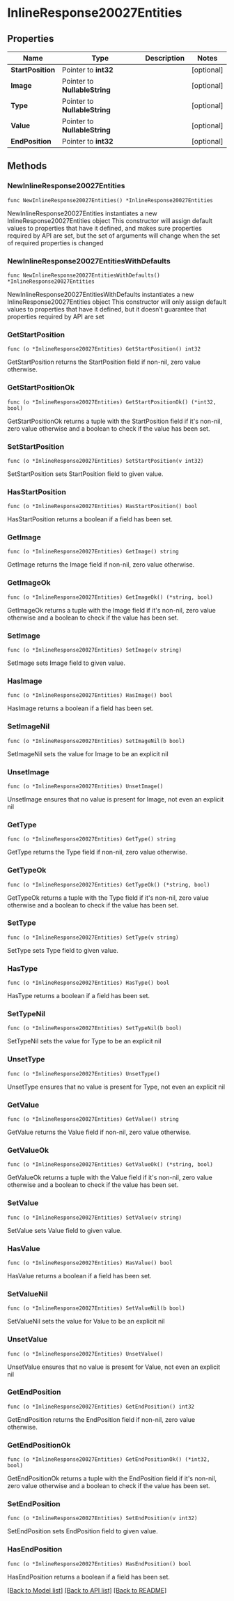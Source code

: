 # InlineResponse20027Entities

## Properties

Name | Type | Description | Notes
------------ | ------------- | ------------- | -------------
**StartPosition** | Pointer to **int32** |  | [optional] 
**Image** | Pointer to **NullableString** |  | [optional] 
**Type** | Pointer to **NullableString** |  | [optional] 
**Value** | Pointer to **NullableString** |  | [optional] 
**EndPosition** | Pointer to **int32** |  | [optional] 

## Methods

### NewInlineResponse20027Entities

`func NewInlineResponse20027Entities() *InlineResponse20027Entities`

NewInlineResponse20027Entities instantiates a new InlineResponse20027Entities object
This constructor will assign default values to properties that have it defined,
and makes sure properties required by API are set, but the set of arguments
will change when the set of required properties is changed

### NewInlineResponse20027EntitiesWithDefaults

`func NewInlineResponse20027EntitiesWithDefaults() *InlineResponse20027Entities`

NewInlineResponse20027EntitiesWithDefaults instantiates a new InlineResponse20027Entities object
This constructor will only assign default values to properties that have it defined,
but it doesn't guarantee that properties required by API are set

### GetStartPosition

`func (o *InlineResponse20027Entities) GetStartPosition() int32`

GetStartPosition returns the StartPosition field if non-nil, zero value otherwise.

### GetStartPositionOk

`func (o *InlineResponse20027Entities) GetStartPositionOk() (*int32, bool)`

GetStartPositionOk returns a tuple with the StartPosition field if it's non-nil, zero value otherwise
and a boolean to check if the value has been set.

### SetStartPosition

`func (o *InlineResponse20027Entities) SetStartPosition(v int32)`

SetStartPosition sets StartPosition field to given value.

### HasStartPosition

`func (o *InlineResponse20027Entities) HasStartPosition() bool`

HasStartPosition returns a boolean if a field has been set.

### GetImage

`func (o *InlineResponse20027Entities) GetImage() string`

GetImage returns the Image field if non-nil, zero value otherwise.

### GetImageOk

`func (o *InlineResponse20027Entities) GetImageOk() (*string, bool)`

GetImageOk returns a tuple with the Image field if it's non-nil, zero value otherwise
and a boolean to check if the value has been set.

### SetImage

`func (o *InlineResponse20027Entities) SetImage(v string)`

SetImage sets Image field to given value.

### HasImage

`func (o *InlineResponse20027Entities) HasImage() bool`

HasImage returns a boolean if a field has been set.

### SetImageNil

`func (o *InlineResponse20027Entities) SetImageNil(b bool)`

 SetImageNil sets the value for Image to be an explicit nil

### UnsetImage
`func (o *InlineResponse20027Entities) UnsetImage()`

UnsetImage ensures that no value is present for Image, not even an explicit nil
### GetType

`func (o *InlineResponse20027Entities) GetType() string`

GetType returns the Type field if non-nil, zero value otherwise.

### GetTypeOk

`func (o *InlineResponse20027Entities) GetTypeOk() (*string, bool)`

GetTypeOk returns a tuple with the Type field if it's non-nil, zero value otherwise
and a boolean to check if the value has been set.

### SetType

`func (o *InlineResponse20027Entities) SetType(v string)`

SetType sets Type field to given value.

### HasType

`func (o *InlineResponse20027Entities) HasType() bool`

HasType returns a boolean if a field has been set.

### SetTypeNil

`func (o *InlineResponse20027Entities) SetTypeNil(b bool)`

 SetTypeNil sets the value for Type to be an explicit nil

### UnsetType
`func (o *InlineResponse20027Entities) UnsetType()`

UnsetType ensures that no value is present for Type, not even an explicit nil
### GetValue

`func (o *InlineResponse20027Entities) GetValue() string`

GetValue returns the Value field if non-nil, zero value otherwise.

### GetValueOk

`func (o *InlineResponse20027Entities) GetValueOk() (*string, bool)`

GetValueOk returns a tuple with the Value field if it's non-nil, zero value otherwise
and a boolean to check if the value has been set.

### SetValue

`func (o *InlineResponse20027Entities) SetValue(v string)`

SetValue sets Value field to given value.

### HasValue

`func (o *InlineResponse20027Entities) HasValue() bool`

HasValue returns a boolean if a field has been set.

### SetValueNil

`func (o *InlineResponse20027Entities) SetValueNil(b bool)`

 SetValueNil sets the value for Value to be an explicit nil

### UnsetValue
`func (o *InlineResponse20027Entities) UnsetValue()`

UnsetValue ensures that no value is present for Value, not even an explicit nil
### GetEndPosition

`func (o *InlineResponse20027Entities) GetEndPosition() int32`

GetEndPosition returns the EndPosition field if non-nil, zero value otherwise.

### GetEndPositionOk

`func (o *InlineResponse20027Entities) GetEndPositionOk() (*int32, bool)`

GetEndPositionOk returns a tuple with the EndPosition field if it's non-nil, zero value otherwise
and a boolean to check if the value has been set.

### SetEndPosition

`func (o *InlineResponse20027Entities) SetEndPosition(v int32)`

SetEndPosition sets EndPosition field to given value.

### HasEndPosition

`func (o *InlineResponse20027Entities) HasEndPosition() bool`

HasEndPosition returns a boolean if a field has been set.


[[Back to Model list]](../README.md#documentation-for-models) [[Back to API list]](../README.md#documentation-for-api-endpoints) [[Back to README]](../README.md)


